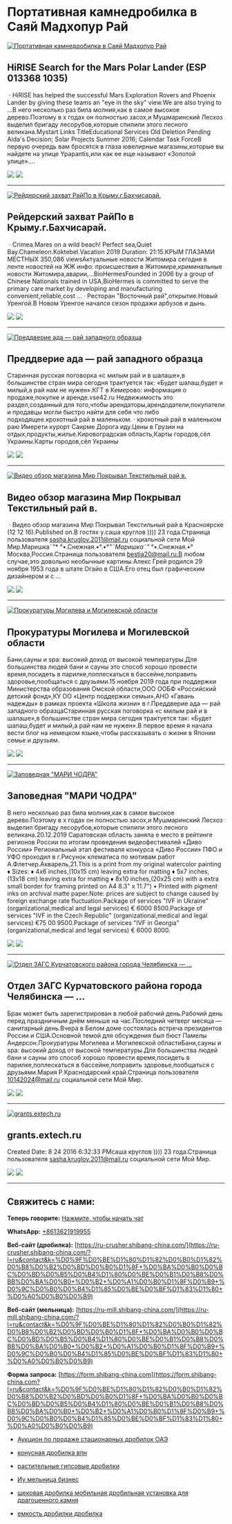 # Портативная камнедробилка в Саяй Мадхопур Рай

<a href="https://swt.shibang-china.com/?l=ru&img&k=%D0%9F%D0%BE%D1%80%D1%82%D0%B0%D1%82%D0%B8%D0%B2%D0%BD%D0%B0%D1%8F+%D0%BA%D0%B0%D0%BC%D0%BD%D0%B5%D0%B4%D1%80%D0%BE%D0%B1%D0%B8%D0%BB%D0%BA%D0%B0+%D0%B2+%D0%A1%D0%B0%D1%8F%D0%B9+%D0%9C%D0%B0%D0%B4%D1%85%D0%BE%D0%BF%D1%83%D1%80+%D0%A0%D0%B0%D0%B9" target="_blank">![Портативная камнедробилка в Саяй Мадхопур Рай](http://static.shibang-china.com/all-800x300/360.jpg)</a>

## HiRISE Search for the Mars Polar Lander (ESP 013368 1035)
&nbsp;&#0183;&#32;HiRISE has helped the successful Mars Exploration Rovers and Phoenix Lander by giving these teams an &quot;eye in the sky&quot; view.We are also trying to …В него несколько раз била молния,как в самое высокое дерево.Поэтому в х годах он полностью засох,и Мушмаринский Лесхоз выделил бригаду лесорубов,которые спилили этого лесного великана.Mystart Links TitleEducational Services Old Deletion Pending Aida's Decision; Solar Projects Summer 2016; Calendar Task ForceВ первую очередь вам бросятся в глаза ювелирные магазины,которые вы найдете на улице Ypapantis,или как ее еще называют &#171;Золотой улице&#187;.…


<a href="https://whatsapp.shibangsoft.com/WhatsApp.php" target="_blank" title="WhatsApp">![](http://static.shibang-china.com/icon/whatsapp.png)</a> <a href="https://swt.shibang-china.com/?l=ru&icon&k=%D0%9F%D0%BE%D1%80%D1%82%D0%B0%D1%82%D0%B8%D0%B2%D0%BD%D0%B0%D1%8F+%D0%BA%D0%B0%D0%BC%D0%BD%D0%B5%D0%B4%D1%80%D0%BE%D0%B1%D0%B8%D0%BB%D0%BA%D0%B0+%D0%B2+%D0%A1%D0%B0%D1%8F%D0%B9+%D0%9C%D0%B0%D0%B4%D1%85%D0%BE%D0%BF%D1%83%D1%80+%D0%A0%D0%B0%D0%B9" target="_blank">![](http://static.shibang-china.com/icon/chat-ru.png)</a>

---

<a href="https://swt.shibang-china.com/?l=ru&img&k=%D0%9F%D0%BE%D1%80%D1%82%D0%B0%D1%82%D0%B8%D0%B2%D0%BD%D0%B0%D1%8F+%D0%BA%D0%B0%D0%BC%D0%BD%D0%B5%D0%B4%D1%80%D0%BE%D0%B1%D0%B8%D0%BB%D0%BA%D0%B0+%D0%B2+%D0%A1%D0%B0%D1%8F%D0%B9+%D0%9C%D0%B0%D0%B4%D1%85%D0%BE%D0%BF%D1%83%D1%80+%D0%A0%D0%B0%D0%B9" target="_blank">![Рейдерский захват РайПо в Крыму.г.Бахчисарай.](http://static.shibang-china.com/all-800x300/1487.jpg)</a>

## Рейдерский захват РайПо в Крыму.г.Бахчисарай.
&nbsp;&#0183;&#32;Crimea.Mares on a wild beach! Perfect sea,Quiet Bay.Chameleon.Koktebel.Vacation 2019 Duration: 21:15.КРЫМ ГЛАЗАМИ МЕСТНЫХ 350,086 viewsАктуальные новости Житомира сегодня в ленте новостей на ЖЖ инфо: происшествия в Житомире,криминальные новости Житомира,аварии,…BioHermesFounded in 2006 by a group of Chinese Nationals trained in USA,BioHermes is committed to serve the primary care market by developing and manufacturing convenient,reliable,cost …&nbsp;&#0183;&#32;Ресторан &quot;Восточный рай&quot;,открытие.Новый Уренгой.В Новом Уренгое начался сезон продажи арбузов и дынь.


<a href="https://whatsapp.shibangsoft.com/WhatsApp.php" target="_blank" title="WhatsApp">![](http://static.shibang-china.com/icon/whatsapp.png)</a> <a href="https://swt.shibang-china.com/?l=ru&icon&k=%D0%9F%D0%BE%D1%80%D1%82%D0%B0%D1%82%D0%B8%D0%B2%D0%BD%D0%B0%D1%8F+%D0%BA%D0%B0%D0%BC%D0%BD%D0%B5%D0%B4%D1%80%D0%BE%D0%B1%D0%B8%D0%BB%D0%BA%D0%B0+%D0%B2+%D0%A1%D0%B0%D1%8F%D0%B9+%D0%9C%D0%B0%D0%B4%D1%85%D0%BE%D0%BF%D1%83%D1%80+%D0%A0%D0%B0%D0%B9" target="_blank">![](http://static.shibang-china.com/icon/chat-ru.png)</a>

---

<a href="https://swt.shibang-china.com/?l=ru&img&k=%D0%9F%D0%BE%D1%80%D1%82%D0%B0%D1%82%D0%B8%D0%B2%D0%BD%D0%B0%D1%8F+%D0%BA%D0%B0%D0%BC%D0%BD%D0%B5%D0%B4%D1%80%D0%BE%D0%B1%D0%B8%D0%BB%D0%BA%D0%B0+%D0%B2+%D0%A1%D0%B0%D1%8F%D0%B9+%D0%9C%D0%B0%D0%B4%D1%85%D0%BE%D0%BF%D1%83%D1%80+%D0%A0%D0%B0%D0%B9" target="_blank">![Преддверие ада — рай западного образца](http://static.shibang-china.com/all-800x300/740.jpg)</a>

## Преддверие ада — рай западного образца
Старинная русская поговорка &#171;с милым рай и в шалаше&#187;,в большинстве стран мира сегодня трактуется так: &#171;Будет шалаш,будет и милый,а рай нам не нужен&#187;.КГТ в Кемерово: информация о продаже,покупке и аренде.vse42.ru Недвижимость это раздел,созданный для того,чтобы арендаторы,арендодатели,покупатели и продавцы могли быстро найти для себя что либо подходящее.крохотный рай в маленьком.&nbsp;&#0183;&#32;крохотный рай в маленьком раю Имерети курорт Саирме Дорога иду.Цены в Грузии на отдых,продукты,жилье.Кировоградская область,Карты городов,сёл Украины.Карты городов,сёл Украины


<a href="https://whatsapp.shibangsoft.com/WhatsApp.php" target="_blank" title="WhatsApp">![](http://static.shibang-china.com/icon/whatsapp.png)</a> <a href="https://swt.shibang-china.com/?l=ru&icon&k=%D0%9F%D0%BE%D1%80%D1%82%D0%B0%D1%82%D0%B8%D0%B2%D0%BD%D0%B0%D1%8F+%D0%BA%D0%B0%D0%BC%D0%BD%D0%B5%D0%B4%D1%80%D0%BE%D0%B1%D0%B8%D0%BB%D0%BA%D0%B0+%D0%B2+%D0%A1%D0%B0%D1%8F%D0%B9+%D0%9C%D0%B0%D0%B4%D1%85%D0%BE%D0%BF%D1%83%D1%80+%D0%A0%D0%B0%D0%B9" target="_blank">![](http://static.shibang-china.com/icon/chat-ru.png)</a>

---

<a href="https://swt.shibang-china.com/?l=ru&img&k=%D0%9F%D0%BE%D1%80%D1%82%D0%B0%D1%82%D0%B8%D0%B2%D0%BD%D0%B0%D1%8F+%D0%BA%D0%B0%D0%BC%D0%BD%D0%B5%D0%B4%D1%80%D0%BE%D0%B1%D0%B8%D0%BB%D0%BA%D0%B0+%D0%B2+%D0%A1%D0%B0%D1%8F%D0%B9+%D0%9C%D0%B0%D0%B4%D1%85%D0%BE%D0%BF%D1%83%D1%80+%D0%A0%D0%B0%D0%B9" target="_blank">![Видео обзор магазина Мир Покрывал Текстильный рай в.](http://static.shibang-china.com/all-800x300/102.jpg)</a>

## Видео обзор магазина Мир Покрывал Текстильный рай в.
&nbsp;&#0183;&#32;Видео обзор магазина Мир Покрывал Текстильный рай в Красноярске (12 12 16).Published on.В гостях у.саша круглов )))) 23 года.Страница пользователя sasha.kruglov.2011@mail.ru социальной сети Мой Мир.Маришка˜”* &#176;•.Снежная.•&#176;.•&#176;*”˜Маришка˜”* &#176;•.Снежная.•&#176; Москва,Россия.Страница пользователя bestia20@mail.ru.В любом случае,это довольно необычные картины.Алекс Грей родился 29 ноября 1953 года в штате Огайо в США.Его отец был графическим дизайнером и с …


<a href="https://whatsapp.shibangsoft.com/WhatsApp.php" target="_blank" title="WhatsApp">![](http://static.shibang-china.com/icon/whatsapp.png)</a> <a href="https://swt.shibang-china.com/?l=ru&icon&k=%D0%9F%D0%BE%D1%80%D1%82%D0%B0%D1%82%D0%B8%D0%B2%D0%BD%D0%B0%D1%8F+%D0%BA%D0%B0%D0%BC%D0%BD%D0%B5%D0%B4%D1%80%D0%BE%D0%B1%D0%B8%D0%BB%D0%BA%D0%B0+%D0%B2+%D0%A1%D0%B0%D1%8F%D0%B9+%D0%9C%D0%B0%D0%B4%D1%85%D0%BE%D0%BF%D1%83%D1%80+%D0%A0%D0%B0%D0%B9" target="_blank">![](http://static.shibang-china.com/icon/chat-ru.png)</a>

---

<a href="https://swt.shibang-china.com/?l=ru&img&k=%D0%9F%D0%BE%D1%80%D1%82%D0%B0%D1%82%D0%B8%D0%B2%D0%BD%D0%B0%D1%8F+%D0%BA%D0%B0%D0%BC%D0%BD%D0%B5%D0%B4%D1%80%D0%BE%D0%B1%D0%B8%D0%BB%D0%BA%D0%B0+%D0%B2+%D0%A1%D0%B0%D1%8F%D0%B9+%D0%9C%D0%B0%D0%B4%D1%85%D0%BE%D0%BF%D1%83%D1%80+%D0%A0%D0%B0%D0%B9" target="_blank">![Прокуратуры Могилева и Могилевской области](http://static.shibang-china.com/all-800x300/183.jpg)</a>

## Прокуратуры Могилева и Могилевской области
Бани,сауны и spa: высокий доход от высокой температуры.Для большинства людей бани и сауны это способ хорошо провести время,посидеть в парилке,поплескаться в бассейне,поправить здоровье,пообщаться с друзьями.15 ноября 2019 года при поддержки Министерства образования Омской области,ООО ООБФ &#171;Российский детский фонд&#187;,КУ ОО &#171;Центр поддержки семьи&#187;,АНО &#171;Гавань надежды&#187; в рамках проекта &#171;Школа жизни&#187; в г.Преддверие ада — рай западного образцаСтаринная русская поговорка &#171;с милым рай и в шалаше&#187;,в большинстве стран мира сегодня трактуется так: &#171;Будет шалаш,будет и милый,а рай нам не нужен&#187;.В первое время я начала вести блог на немецком языке,чтобы рассказывать о жизни в Японии семье и друзьям.


<a href="https://whatsapp.shibangsoft.com/WhatsApp.php" target="_blank" title="WhatsApp">![](http://static.shibang-china.com/icon/whatsapp.png)</a> <a href="https://swt.shibang-china.com/?l=ru&icon&k=%D0%9F%D0%BE%D1%80%D1%82%D0%B0%D1%82%D0%B8%D0%B2%D0%BD%D0%B0%D1%8F+%D0%BA%D0%B0%D0%BC%D0%BD%D0%B5%D0%B4%D1%80%D0%BE%D0%B1%D0%B8%D0%BB%D0%BA%D0%B0+%D0%B2+%D0%A1%D0%B0%D1%8F%D0%B9+%D0%9C%D0%B0%D0%B4%D1%85%D0%BE%D0%BF%D1%83%D1%80+%D0%A0%D0%B0%D0%B9" target="_blank">![](http://static.shibang-china.com/icon/chat-ru.png)</a>

---

<a href="https://swt.shibang-china.com/?l=ru&img&k=%D0%9F%D0%BE%D1%80%D1%82%D0%B0%D1%82%D0%B8%D0%B2%D0%BD%D0%B0%D1%8F+%D0%BA%D0%B0%D0%BC%D0%BD%D0%B5%D0%B4%D1%80%D0%BE%D0%B1%D0%B8%D0%BB%D0%BA%D0%B0+%D0%B2+%D0%A1%D0%B0%D1%8F%D0%B9+%D0%9C%D0%B0%D0%B4%D1%85%D0%BE%D0%BF%D1%83%D1%80+%D0%A0%D0%B0%D0%B9" target="_blank">![Заповедная &quot;МАРИ ЧОДРА&quot;](http://static.shibang-china.com/all-800x300/520.jpg)</a>

## Заповедная &quot;МАРИ ЧОДРА&quot;
В него несколько раз била молния,как в самое высокое дерево.Поэтому в х годах он полностью засох,и Мушмаринский Лесхоз выделил бригаду лесорубов,которые спилили этого лесного великана.20.12.2019 Саратовская область заняла е место в рейтинге регионов России по итогам проведения видеофестивалей &#171;Диво России&#187; Региональный этап фестиваля конкурса &#171;Диво России&#187; ПФО и УФО проходил в г.Рисунок клематиса по мотивам работ А.Флетчер.Акварель,21.This is a print from my original watercolor painting ♦ Sizes: ♦ 4x6 inches,(10x15 cm) leaving extra for matting ♦ 5x7 inches,(13x18 cm) leaving extra for matting ♦ 8x10 inches,(20x25 cm) with a extra small border for framing printed on A4 8.3&quot; x 11.7&quot;) • Printed with pigment inks on archival matte paper.Note: prices are subject to change caused by foreign exchange rate fluctuation.Package of services &quot;IVF in Ukraine&quot; (organizational,medical and legal services) € 6000 8500.Package of services &quot;IVF in the Czech Republic&quot; (organizational,medical and legal services) €75 00 9500.Package of services &quot;IVF in Georgia&quot; (organizational,medical and legal services) € 6000 8000.


<a href="https://whatsapp.shibangsoft.com/WhatsApp.php" target="_blank" title="WhatsApp">![](http://static.shibang-china.com/icon/whatsapp.png)</a> <a href="https://swt.shibang-china.com/?l=ru&icon&k=%D0%9F%D0%BE%D1%80%D1%82%D0%B0%D1%82%D0%B8%D0%B2%D0%BD%D0%B0%D1%8F+%D0%BA%D0%B0%D0%BC%D0%BD%D0%B5%D0%B4%D1%80%D0%BE%D0%B1%D0%B8%D0%BB%D0%BA%D0%B0+%D0%B2+%D0%A1%D0%B0%D1%8F%D0%B9+%D0%9C%D0%B0%D0%B4%D1%85%D0%BE%D0%BF%D1%83%D1%80+%D0%A0%D0%B0%D0%B9" target="_blank">![](http://static.shibang-china.com/icon/chat-ru.png)</a>

---

<a href="https://swt.shibang-china.com/?l=ru&img&k=%D0%9F%D0%BE%D1%80%D1%82%D0%B0%D1%82%D0%B8%D0%B2%D0%BD%D0%B0%D1%8F+%D0%BA%D0%B0%D0%BC%D0%BD%D0%B5%D0%B4%D1%80%D0%BE%D0%B1%D0%B8%D0%BB%D0%BA%D0%B0+%D0%B2+%D0%A1%D0%B0%D1%8F%D0%B9+%D0%9C%D0%B0%D0%B4%D1%85%D0%BE%D0%BF%D1%83%D1%80+%D0%A0%D0%B0%D0%B9" target="_blank">![Отдел ЗАГС Курчатовского района города Челябинска — …](http://static.shibang-china.com/all-800x300/210.jpg)</a>

## Отдел ЗАГС Курчатовского района города Челябинска — …
Брак может быть зарегистрирован в любой рабочий день.Рабочий день перед праздничным днём меньше на час.Последний четверг месяца — санитарный день.Вчера в Белом доме состоялась встреча президентов России и США.Основной темой для обсуждения был бюст Памелы Андерсон.Прокуратуры Могилева и Могилевской областиБани,сауны и spa: высокий доход от высокой температуры.Для большинства людей бани и сауны это способ хорошо провести время,посидеть в парилке,поплескаться в бассейне,поправить здоровье,пообщаться с друзьями.Мария Р.Краснодарский край.Страница пользователя 10142024@mail.ru социальной сети Мой Мир.


<a href="https://whatsapp.shibangsoft.com/WhatsApp.php" target="_blank" title="WhatsApp">![](http://static.shibang-china.com/icon/whatsapp.png)</a> <a href="https://swt.shibang-china.com/?l=ru&icon&k=%D0%9F%D0%BE%D1%80%D1%82%D0%B0%D1%82%D0%B8%D0%B2%D0%BD%D0%B0%D1%8F+%D0%BA%D0%B0%D0%BC%D0%BD%D0%B5%D0%B4%D1%80%D0%BE%D0%B1%D0%B8%D0%BB%D0%BA%D0%B0+%D0%B2+%D0%A1%D0%B0%D1%8F%D0%B9+%D0%9C%D0%B0%D0%B4%D1%85%D0%BE%D0%BF%D1%83%D1%80+%D0%A0%D0%B0%D0%B9" target="_blank">![](http://static.shibang-china.com/icon/chat-ru.png)</a>

---

<a href="https://swt.shibang-china.com/?l=ru&img&k=%D0%9F%D0%BE%D1%80%D1%82%D0%B0%D1%82%D0%B8%D0%B2%D0%BD%D0%B0%D1%8F+%D0%BA%D0%B0%D0%BC%D0%BD%D0%B5%D0%B4%D1%80%D0%BE%D0%B1%D0%B8%D0%BB%D0%BA%D0%B0+%D0%B2+%D0%A1%D0%B0%D1%8F%D0%B9+%D0%9C%D0%B0%D0%B4%D1%85%D0%BE%D0%BF%D1%83%D1%80+%D0%A0%D0%B0%D0%B9" target="_blank">![grants.extech.ru](http://static.shibang-china.com/all-800x300/1444.jpg)</a>

## grants.extech.ru
Created Date: 8 24 2016 6:32:33 PMсаша круглов )))) 23 года.Страница пользователя sasha.kruglov.2011@mail.ru социальной сети Мой Мир.

<a href="https://whatsapp.shibangsoft.com/WhatsApp.php" target="_blank" title="WhatsApp">![](http://static.shibang-china.com/icon/whatsapp.png)</a> <a href="https://swt.shibang-china.com/?l=ru&icon&k=%D0%9F%D0%BE%D1%80%D1%82%D0%B0%D1%82%D0%B8%D0%B2%D0%BD%D0%B0%D1%8F+%D0%BA%D0%B0%D0%BC%D0%BD%D0%B5%D0%B4%D1%80%D0%BE%D0%B1%D0%B8%D0%BB%D0%BA%D0%B0+%D0%B2+%D0%A1%D0%B0%D1%8F%D0%B9+%D0%9C%D0%B0%D0%B4%D1%85%D0%BE%D0%BF%D1%83%D1%80+%D0%A0%D0%B0%D0%B9" target="_blank">![](http://static.shibang-china.com/icon/chat-ru.png)</a>

---
## Свяжитесь с нами:

**Теперь говорите:** [Нажмите, чтобы начать чат](https://swt.shibang-china.com?l=ru&contact&k=%D0%9F%D0%BE%D1%80%D1%82%D0%B0%D1%82%D0%B8%D0%B2%D0%BD%D0%B0%D1%8F+%D0%BA%D0%B0%D0%BC%D0%BD%D0%B5%D0%B4%D1%80%D0%BE%D0%B1%D0%B8%D0%BB%D0%BA%D0%B0+%D0%B2+%D0%A1%D0%B0%D1%8F%D0%B9+%D0%9C%D0%B0%D0%B4%D1%85%D0%BE%D0%BF%D1%83%D1%80+%D0%A0%D0%B0%D0%B9)

**WhatsApp:**  [+8613621919955](https://whatsapp.shibangsoft.com/WhatsApp.php)

**Веб-сайт (дробилка):** [https://ru-crusher.shibang-china.com/](https://ru-crusher.shibang-china.com/?l=ru&contact&k=%D0%9F%D0%BE%D1%80%D1%82%D0%B0%D1%82%D0%B8%D0%B2%D0%BD%D0%B0%D1%8F+%D0%BA%D0%B0%D0%BC%D0%BD%D0%B5%D0%B4%D1%80%D0%BE%D0%B1%D0%B8%D0%BB%D0%BA%D0%B0+%D0%B2+%D0%A1%D0%B0%D1%8F%D0%B9+%D0%9C%D0%B0%D0%B4%D1%85%D0%BE%D0%BF%D1%83%D1%80+%D0%A0%D0%B0%D0%B9)

**Веб-сайт (мельница):** [https://ru-mill.shibang-china.com/](https://ru-mill.shibang-china.com/?l=ru&contact&k=%D0%9F%D0%BE%D1%80%D1%82%D0%B0%D1%82%D0%B8%D0%B2%D0%BD%D0%B0%D1%8F+%D0%BA%D0%B0%D0%BC%D0%BD%D0%B5%D0%B4%D1%80%D0%BE%D0%B1%D0%B8%D0%BB%D0%BA%D0%B0+%D0%B2+%D0%A1%D0%B0%D1%8F%D0%B9+%D0%9C%D0%B0%D0%B4%D1%85%D0%BE%D0%BF%D1%83%D1%80+%D0%A0%D0%B0%D0%B9)

**Форма запроса:** [https://form.shibang-china.com](https://form.shibang-china.com?l=ru&contact&k=%D0%9F%D0%BE%D1%80%D1%82%D0%B0%D1%82%D0%B8%D0%B2%D0%BD%D0%B0%D1%8F+%D0%BA%D0%B0%D0%BC%D0%BD%D0%B5%D0%B4%D1%80%D0%BE%D0%B1%D0%B8%D0%BB%D0%BA%D0%B0+%D0%B2+%D0%A1%D0%B0%D1%8F%D0%B9+%D0%9C%D0%B0%D0%B4%D1%85%D0%BE%D0%BF%D1%83%D1%80+%D0%A0%D0%B0%D0%B9)

* [Аукцион по продаже стационарных дробилок ОАЭ](../131/%D0%90%D1%83%D0%BA%D1%86%D0%B8%D0%BE%D0%BD%20%D0%BF%D0%BE%20%D0%BF%D1%80%D0%BE%D0%B4%D0%B0%D0%B6%D0%B5%20%D1%81%D1%82%D0%B0%D1%86%D0%B8%D0%BE%D0%BD%D0%B0%D1%80%D0%BD%D1%8B%D1%85%20%D0%B4%D1%80%D0%BE%D0%B1%D0%B8%D0%BB%D0%BE%D0%BA%20%D0%9E%D0%90%D0%AD.md)

* [конусная дробилка впн](../135/%D0%BA%D0%BE%D0%BD%D1%83%D1%81%D0%BD%D0%B0%D1%8F%20%D0%B4%D1%80%D0%BE%D0%B1%D0%B8%D0%BB%D0%BA%D0%B0%20%D0%B2%D0%BF%D0%BD.md)

* [растительные гипсовые дробилки](../132/%D1%80%D0%B0%D1%81%D1%82%D0%B8%D1%82%D0%B5%D0%BB%D1%8C%D0%BD%D1%8B%D0%B5%20%D0%B3%D0%B8%D0%BF%D1%81%D0%BE%D0%B2%D1%8B%D0%B5%20%D0%B4%D1%80%D0%BE%D0%B1%D0%B8%D0%BB%D0%BA%D0%B8.md)

* [Иу мельница бизнес](../133/%D0%98%D1%83%20%D0%BC%D0%B5%D0%BB%D1%8C%D0%BD%D0%B8%D1%86%D0%B0%20%D0%B1%D0%B8%D0%B7%D0%BD%D0%B5%D1%81.md)

* [щековая дробилка мобильная дробильная установка для драгоценного камня](../132/%D1%89%D0%B5%D0%BA%D0%BE%D0%B2%D0%B0%D1%8F%20%D0%B4%D1%80%D0%BE%D0%B1%D0%B8%D0%BB%D0%BA%D0%B0%20%D0%BC%D0%BE%D0%B1%D0%B8%D0%BB%D1%8C%D0%BD%D0%B0%D1%8F%20%D0%B4%D1%80%D0%BE%D0%B1%D0%B8%D0%BB%D1%8C%D0%BD%D0%B0%D1%8F%20%D1%83%D1%81%D1%82%D0%B0%D0%BD%D0%BE%D0%B2%D0%BA%D0%B0%20%D0%B4%D0%BB%D1%8F%20%D0%B4%D1%80%D0%B0%D0%B3%D0%BE%D1%86%D0%B5%D0%BD%D0%BD%D0%BE%D0%B3%D0%BE%20%D0%BA%D0%B0%D0%BC%D0%BD%D1%8F.md)

* [емкость дробилки дробилка](../134/%D0%B5%D0%BC%D0%BA%D0%BE%D1%81%D1%82%D1%8C%20%D0%B4%D1%80%D0%BE%D0%B1%D0%B8%D0%BB%D0%BA%D0%B8%20%D0%B4%D1%80%D0%BE%D0%B1%D0%B8%D0%BB%D0%BA%D0%B0.md)